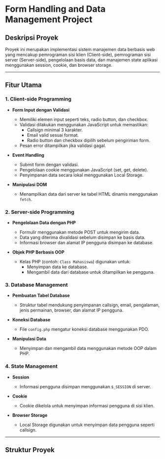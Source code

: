 # Form Handling and Data Management Project

## Deskripsi Proyek
Proyek ini merupakan implementasi sistem manajemen data berbasis web yang mencakup pemrograman sisi klien (Client-side), pemrograman sisi server (Server-side), pengelolaan basis data, dan manajemen state aplikasi menggunakan session, cookie, dan browser storage.

---

## Fitur Utama

### 1. Client-side Programming
- **Form Input dengan Validasi**
  - Memiliki elemen input seperti teks, radio button, dan checkbox.
  - Validasi dilakukan menggunakan JavaScript untuk memastikan:
    - Callsign minimal 3 karakter.
    - Email valid sesuai format.
    - Radio button dan checkbox dipilih sebelum pengiriman form.
  - Pesan error ditampilkan jika validasi gagal.

- **Event Handling**
  - Submit form dengan validasi.
  - Pengelolaan cookie menggunakan JavaScript (set, get, delete).
  - Penyimpanan data secara lokal menggunakan Local Storage.

- **Manipulasi DOM**
  - Menampilkan data dari server ke tabel HTML dinamis menggunakan `fetch`.

### 2. Server-side Programming
- **Pengelolaan Data dengan PHP**
  - Formulir menggunakan metode POST untuk mengirim data.
  - Data yang diterima divalidasi sebelum disimpan ke basis data.
  - Informasi browser dan alamat IP pengguna disimpan ke database.

- **Objek PHP Berbasis OOP**
  - Kelas PHP (contoh: `Class Mahasiswa`) digunakan untuk:
    - Menyimpan data ke database.
    - Mengambil data dari database untuk ditampilkan ke pengguna.

### 3. Database Management
- **Pembuatan Tabel Database**
  - Struktur tabel mendukung penyimpanan callsign, email, pengalaman, jenis permainan, browser, dan alamat IP pengguna.
  
- **Koneksi Database**
  - File `config.php` mengatur koneksi database menggunakan PDO.

- **Manipulasi Data**
  - Menyimpan dan mengambil data menggunakan metode OOP dalam PHP.

### 4. State Management
- **Session**
  - Informasi pengguna disimpan menggunakan `$_SESSION` di server.
  
- **Cookie**
  - Cookie dikelola untuk menyimpan informasi pengguna di sisi klien.
  
- **Browser Storage**
  - Local Storage digunakan untuk menyimpan data pengguna seperti callsign.

---

## Struktur Proyek
